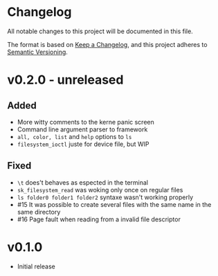 # Changelog
All notable changes to this project will be documented in this file.

The format is based on [Keep a Changelog](https://keepachangelog.com/en/1.0.0/),
and this project adheres to [Semantic Versioning](https://semver.org/spec/v2.0.0.html).

# v0.2.0 - **unreleased**

## Added
 - More witty comments to the kerne panic screen
 - Command line argument parser to framework
 - `all, color, list` and `help` options to `ls`
 - `filesystem_ioctl` juste for device file, but WIP

## Fixed
 - `\t` does't behaves as espected in the terminal
 - `sk_filesystem_read` was woking only once on regular files
 - `ls folder0 folder1 folder2` syntaxe wasn't working properly
 - #15 It was possible to create several files with the same name in the same directory
 - #16 Page fault when reading from a invalid file descriptor

# v0.1.0 
 - Initial release
